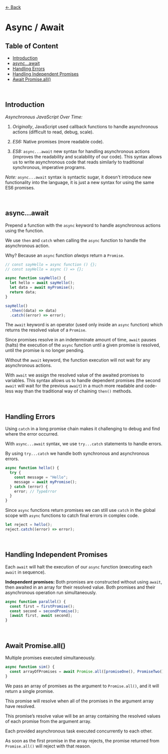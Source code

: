 [&larr; Back](./README.md)

# Async / Await

## Table of Content

- [Introduction](#introduction)
- [async...await](#async--await)
- [Handling Errors](#handling-errors)
- [Handling Independent Promises](#handling-independent-promises)
- [Await Promise.all()](#await-promiseall)

<br>

## Introduction

_Asynchronous JavaScript Over Time:_

1. _Originally_, JavaScript used callback functions to handle asynchronous actions (difficult to read, debug, scale).

2. _ES6:_ Native promises (more readable code).

3. _ES8:_ `async...await` new syntax for handling asynchronous actions (improves the readability and scalability of our code). This syntax allows us to write asynchronous code that reads similarly to traditional synchronous, imperative programs.

_Note:_ `async...await` syntax is syntactic sugar, it doesn't introduce new functionality into the language, it is just a new syntax for using the same ES6 promises.

<br>

## async...await

Prepend a function with the `async` keyword to handle asynchronous actions using the function.

We use `then` and `catch` when calling the `async` function to handle the asynchronous action.

Why? Because an `async` function _always_ return a `Promise`.

```js
// const sayHello = async function () {};
// const sayHello = async () => {};

async function sayHello() {
  let hello = await sayHello();
  let data = await myPromise();
  return data;
}

sayHello()
  .then((data) => data)
  .catch((error) => error);
```

The `await` keyword is an operator (used only inside an `async` function) which returns the resolved value of a `Promise`.

Since promises resolve in an indeterminate amount of time, `await` pauses (halts) the execution of the `async` function until a given promise is resolved, until the promise is no longer pending.

Without the `await` keyword, the function execution will not wait for any asynchronous actions.

With `await` we assign the resolved value of the awaited promises to variables. This syntax allows us to handle dependent promises (the second `await` will wait for the previous `await`) in a much more readable and code-less way than the traditional way of chaining `then()` methods.

<br>

## Handling Errors

Using `catch` in a long promise chain makes it challenging to debug and find where the error occurred.

With `async...await` syntax, we use `try...catch` statements to handle errors.

By using `try...catch` we handle both synchronous and asynchronous errors.

```js
async function hello() {
  try {
    const message = "Hello";
    message = await myPromise();
  } catch (error) {
    error; // TypeError
  }
}
```

Since `async` functions return promises we can still use `catch` in the global scope with `async` functions to catch final errors in complex code.

```js
let reject = hello();
reject.catch((error) => error);
```

<br>

## Handling Independent Promises

Each `await` will halt the execution of our `async` function (executing each `await` in sequence).

**Independent promises:** Both promises are constructed without using `await`, then awaited in an array for their resolved value. Both promises and their asynchronous operation run simultaneously.

```js
async function parallel() {
  const first = firstPromise();
  const second = secondPromise();
  [await first, await second];
}
```

<br>

## Await Promise.all()

Multiple promises executed simultaneously.

```js
async function sim() {
  const arrayOfPromises = await Promise.all([promiseOne(), PromiseTwo()]);
}
```

We pass an array of promises as the argument to `Promise.all()`, and it will return a single promise.

This promise will resolve when all of the promises in the argument array have resolved.

This promise’s resolve value will be an array containing the resolved values of each promise from the argument array.

Each provided asynchronous task executed concurrently to each other.

As soon as the first promise in the array rejects, the promise returned from `Promise.all()` will reject with that reason.

<br>
